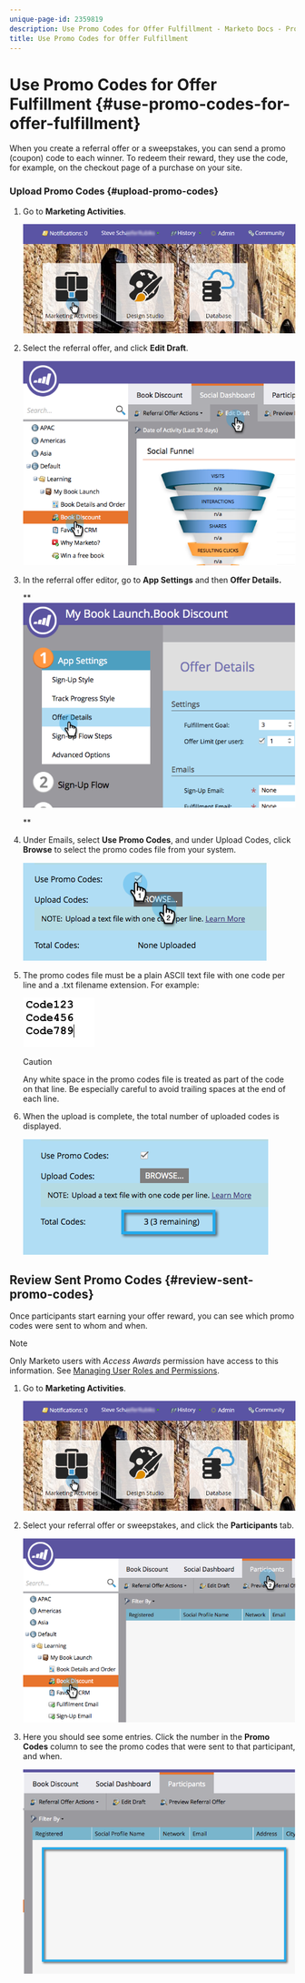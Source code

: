 ```yaml
---
unique-page-id: 2359819
description: Use Promo Codes for Offer Fulfillment - Marketo Docs - Product Documentation
title: Use Promo Codes for Offer Fulfillment
---
```


# Use Promo Codes for Offer Fulfillment {#use-promo-codes-for-offer-fulfillment}

When you create a referral offer or a sweepstakes, you can send a promo (coupon) code to each winner. To redeem their reward, they use the code, for example, on the checkout page of a purchase on your site.

### Upload Promo Codes {#upload-promo-codes}

1. Go to **Marketing Activities**.

   ![](assets/login-marketing-activities-2.png)

1. Select the referral offer, and click **Edit Draft**.

   ![](assets/image2015-4-22-11-3a16-3a45.png)

1. In the referral offer editor, go to **App Settings** and then **Offer Details.**

   ** ![](assets/image2015-4-22-11-3a23-3a39.png)

   **

1. Under Emails, select **Use Promo Codes**, and under Upload Codes, click **Browse** to select the promo codes file from your system.

   ![](assets/image2015-4-22-12-3a52-3a43.png)

1. The promo codes file must be a plain ASCII text file with one code per line and a .txt filename extension. For example:

   ![](assets/image2015-4-22-13-3a2-3a23.png)

   >[!CAUTION]
   >
   >
   >Any white space in the promo codes file is treated as part of the code on that line. Be especially careful to avoid trailing spaces at the end of each line.

1. When the upload is complete, the total number of uploaded codes is displayed.

   ![](assets/image2015-4-22-13-3a8-3a31.png)

## Review Sent Promo Codes {#review-sent-promo-codes}

Once participants start earning your offer reward, you can see which promo codes were sent to whom and when.

>[!NOTE]
>
>Only Marketo users with *Access Awards* permission have access to this information. See  [Managing User Roles and Permissions](../../../../product-docs/administration/users-and-roles/managing-user-roles-and-permissions.md).

1. Go to **Marketing Activities**.

   ![](assets/login-marketing-activities-2.png)

1. Select your referral offer or sweepstakes, and click the **Participants** tab.

   ![](assets/image2015-4-22-11-3a36-3a22.png)

1. Here you should see some entries. Click the number in the **Promo Codes** column to see the promo codes that were sent to that participant, and when.

   ![](assets/image2015-4-22-11-3a36-3a43.png)

